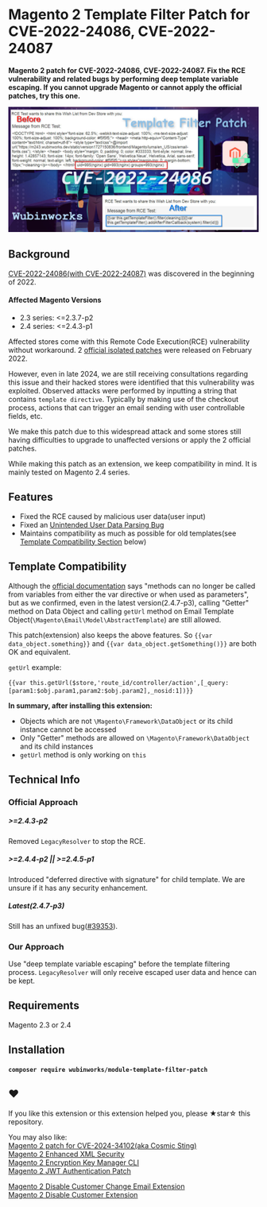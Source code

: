 # Magento 2 Template Filter Patch for CVE-2022-24086, CVE-2022-24087

**Magento 2 patch for CVE-2022-24086, CVE-2022-24087. Fix the RCE vulnerability and related bugs by performing deep template variable escaping. If you cannot upgrade Magento or cannot apply the official patches, try this one.**

<a href="https://www.wubinworks.com/template-filter-patch.html" target="_blank"><img src="https://raw.githubusercontent.com/wubinworks/home/master/images/Wubinworks/TemplateFilterPatch/template-filter-patch.jpg" alt="Wubinworks CVE-2022-24086 CVE-2022-24087 Patch" title="Wubinworks CVE-2022-24086 CVE-2022-24087 Patch"/></a>

## Background

[CVE-2022-24086(with CVE-2022-24087)](https://nvd.nist.gov/vuln/detail/cve-2022-24086) was discovered in the beginning of 2022.

#### Affected Magento Versions

 - 2.3 series: <=2.3.7-p2
 - 2.4 series: <=2.4.3-p1

Affected stores come with this Remote Code Execution(RCE) vulnerability without workaround. 2 [official isolated patches](https://helpx.adobe.com/security/products/magento/apsb22-12.html) were released on February 2022.

However, even in late 2024, we are still receiving consultations regarding this issue and their hacked stores were identified that this vulnerability was exploited. Observed attacks were performed by inputting a string that contains `template directive`. Typically by making use of the checkout process, actions that can trigger an email sending with user controllable fields, etc.

We make this patch due to this widespread attack and some stores still having difficulties to upgrade to unaffected versions or apply the 2 official patches.

While making this patch as an extension, we keep compatibility in mind. It is mainly tested on Magento 2.4 series.

## Features

 - Fixed the RCE caused by malicious user data(user input)
 - Fixed an [Unintended User Data Parsing Bug](https://github.com/magento/magento2/issues/39353)
 - Maintains compatibility as much as possible for old templates(see [Template Compatibility Section](#template-compatibility) below)

## Template Compatibility

Although the [official documentation](https://web.archive.org/web/20220710211400/https://developer.adobe.com/commerce/frontend-core/guide/templates/email-migration/) says "methods can no longer be called from variables from either the var directive or when used as parameters", but  as we confirmed, even in the latest version(2.4.7-p3), calling "Getter" method on Data Object and calling `getUrl` method on Email Template Object(`\Magento\Email\Model\AbstractTemplate`) are still allowed.

This patch(extension) also keeps the above features. So `{{var data_object.something}}` and `{{var data_object.getSomething()}}` are both OK and equivalent.

`getUrl` example:

```
{{var this.getUrl($store,'route_id/controller/action',[_query:[param1:$obj.param1,param2:$obj.param2],_nosid:1])}}
```

**In summary, after installing this extension:**

 - Objects which are not `\Magento\Framework\DataObject` or its child instance cannot be accessed
 - Only "Getter" methods are allowed on `\Magento\Framework\DataObject` and its child instances
 - `getUrl` method is only working on `this`

## Technical Info

### Official Approach

##### >=2.4.3-p2

Removed `LegacyResolver` to stop the RCE.

##### >=2.4.4-p2 || >=2.4.5-p1

Introduced "deferred directive with signature" for child template. We are unsure if it has any security enhancement.

##### Latest(2.4.7-p3)

Still has an unfixed bug([#39353](https://github.com/magento/magento2/issues/39353)).

### Our Approach

Use "deep template variable escaping" before the template filtering process. `LegacyResolver` will only receive escaped user data and hence can be kept.

## Requirements

Magento 2.3 or 2.4

## Installation

**`composer require wubinworks/module-template-filter-patch`**

## ♥

If you like this extension or this extension helped you, please ★star☆ this repository.

You may also like:  
[Magento 2 patch for CVE-2024-34102(aka Cosmic Sting)](https://github.com/wubinworks/magento2-cosmic-sting-patch)  
[Magento 2 Enhanced XML Security](https://github.com/wubinworks/magento2-enhanced-xml-security)  
[Magento 2 Encryption Key Manager CLI](https://github.com/wubinworks/magento2-encryption-key-manager-cli)  
[Magento 2 JWT Authentication Patch](https://github.com/wubinworks/magento2-jwt-auth-patch)  
  
[Magento 2 Disable Customer Change Email Extension](https://github.com/wubinworks/disable-change-email)  
[Magento 2 Disable Customer Extension](https://github.com/wubinworks/magento2-disable-customer)
